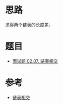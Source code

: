 
# 思路

求得两个链表的长度差，


# 题目

- [面试题 02.07. 链表相交](https://leetcode.cn/problems/intersection-of-two-linked-lists-lcci/)

# 参考

- [链表相交](https://programmercarl.com/%E9%9D%A2%E8%AF%95%E9%A2%9802.07.%E9%93%BE%E8%A1%A8%E7%9B%B8%E4%BA%A4.html#%E6%80%9D%E8%B7%AF)